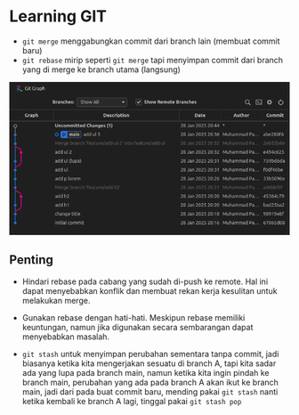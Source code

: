 # Learning GIT

- `git merge` menggabungkan commit dari branch lain (membuat commit baru)
- `git rebase` mirip seperti `git merge` tapi menyimpan commit dari branch yang di merge ke branch utama (langsung)

![alt](./images/image.png)

## Penting

- Hindari rebase pada cabang yang sudah di-push ke remote. Hal ini dapat menyebabkan konflik dan membuat rekan kerja kesulitan untuk melakukan merge.
- Gunakan rebase dengan hati-hati. Meskipun rebase memiliki keuntungan, namun jika digunakan secara sembarangan dapat menyebabkan masalah.

- `git stash` untuk menyimpan perubahan sementara tanpa commit, jadi biasanya ketika kita mengerjakan sesuatu di branch A, tapi kita sadar ada yang lupa pada branch main, namun ketika kita ingin pindah ke branch main, perubahan yang ada pada branch A akan ikut ke branch main, jadi dari pada buat commit baru, mending pakai `git stash` nanti ketika kembali ke branch A lagi, tinggal pakai `git stash pop`
